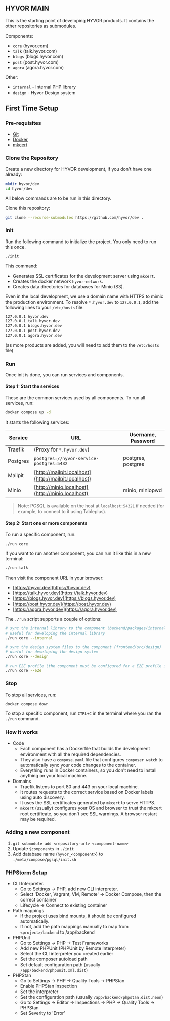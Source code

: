 ## HYVOR MAIN

This is the starting point of developing HYVOR products. It contains the other repositories as submodules.

Components:

- `core` (hyvor.com)
- `talk` (talk.hyvor.com)
- `blogs` (blogs.hyvor.com)
- `post` (post.hyvor.com)
- `agora` (agora.hyvor.com)

Other:

- `internal` - Internal PHP library
- `design` - Hyvor Design system

## First Time Setup

### Pre-requisites

- [Git](https://git-scm.com/downloads)
- [Docker](https://docs.docker.com/engine/install/)
- [mkcert](https://github.com/FiloSottile/mkcert)

### Clone the Repository

Create a new directory for HYVOR development, if you don't have one already:

```bash
mkdir hyvor/dev
cd hyvor/dev
```

All below commands are to be run in this directory.

Clone this repository:

```bash
git clone --recurse-submodules https://github.com/hyvor/dev .
```

### Init

Run the following command to initialize the project. You only need to run this once.

```bash
./init
```

This command:

- Generates SSL certificates for the development server using `mkcert`.
- Creates the docker network `hyvor-network`.
- Creates data directories for databases for Minio (S3).

Even in the local development, we use a domain name with HTTPS to mimic the production environment. To resolve `*.hyvor.dev` to `127.0.0.1`, add the following lines to your `/etc/hosts` file:

```bash
127.0.0.1 hyvor.dev
127.0.0.1 talk.hyvor.dev
127.0.0.1 blogs.hyvor.dev
127.0.0.1 post.hyvor.dev
127.0.0.1 agora.hyvor.dev
```

(as more products are added, you will need to add them to the `/etc/hosts` file)

### Run

Once init is done, you can run services and components.

#### Step 1: Start the services

These are the common services used by all components. To run all services, run:

```bash
docker compose up -d
```

It starts the following services:

| Service  | URL                                                  | Username, Password |
| -------- | ---------------------------------------------------- | ------------------ |
| Traefik  | (Proxy for `*.hyvor.dev`)                            |                    |
| Postgres | `postgres://hyvor-service-postgres:5432`             | postgres, postgres |
| Mailpit  | [http://mailpit.localhost](http://mailpit.localhost) |
| Minio    | [http://minio.localhost](http://minio.localhost)     | minio, miniopwd    |

> Note: PGSQL is available on the host at `localhost:54321` if needed (for example, to connect to it using Tableplus).

#### Step 2: Start one or more components

To run a specific component, run:

```bash
./run core
```

If you want to run another component, you can run it like this in a new terminal:

```bash
./run talk
```

Then visit the component URL in your browser:

- [https://hyvor.dev](https://hyvor.dev)
- [https://talk.hyvor.dev](https://talk.hyvor.dev)
- [https://blogs.hyvor.dev](https://blogs.hyvor.dev)
- [https://post.hyvor.dev](https://post.hyvor.dev)
- [https://agora.hyvor.dev](https://agora.hyvor.dev)

The `./run` script supports a couple of options:

```bash
# sync the internal library to the component (backend/packages/internal)
# useful for developing the internal library
./run core --internal

# sync the design system files to the component (frontend/src/design)
# useful for developing the design system
./run core --design

# run E2E profile (the component must be configured for a E2E profile in compose.yaml)
./run core --e2e
```

### Stop

To stop all services, run:

```bash
docker compose down
```

To stop a specific component, run `CTRL+C` in the terminal where you ran the `./run` command.

### How it works

- Code
  - Each component has a Dockerfile that builds the development environment with all the required dependencies.
  - They also have a `compose.yaml` file that configures `composer watch` to automatically sync your code changes to the container.
  - Everything runs in Docker containers, so you don't need to install anything on your local machine.
- Domains
  - Traefik listens to port 80 and 443 on your local machine.
  - It routes requests to the correct service based on Docker labels using auto discovery.
  - It uses the SSL certificates generated by `mkcert` to serve HTTPS.
  - `mkcert` (usually) configures your OS and browser to trust the mkcert root certificate, so you don't see SSL warnings. A browser restart may be required.

### Adding a new component

1. `git submodule add <repository-url> <component-name>`
2. Update `$components` in `./init`
3. Add database name (`hyvor_<component>`) to `./meta/compose/pgsql/init.sh`

### PHPStorm Setup

- CLI Interpreter.
  - Go to Settings -> PHP, add new CLI interpreter.
  - Select 'Docker, Vagrant, VM, Remote' -> Docker Compose, then the correct container
  - Lifecycle -> Connect to existing container
- Path mappings
  - If the project uses bind mounts, it should be configured automatically.
  - If not, add the path mappings manually to map from `<project>/backend` to /app/backend
- PHPUnit
  - Go to Settings -> PHP -> Test Frameworks
  - Add new PHPUnit (PHPUnit by Remote Interpreter)
  - Select the CLI interpreter you created earlier
  - Set the composer autoload path
  - Set default configuration path (usually `/app/backend/phpunit.xml.dist`)
- PHPStan
  - Go to Settings -> PHP -> Quality Tools -> PHPStan
  - Enable PHPStan Inspection
  - Set the interpreter
  - Set the configuration path (usually `/app/backend/phpstan.dist.neon`)
  - Go to Settings -> Editor -> Inspections -> PHP -> Quality Tools -> PHPStan
  - Set Severity to 'Error'
